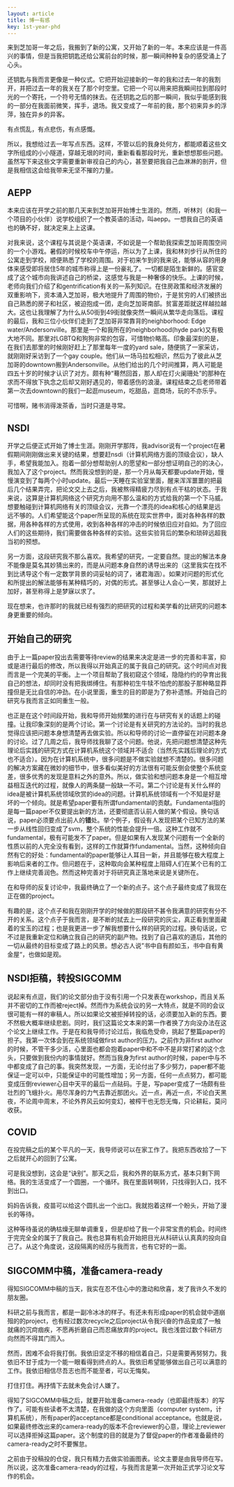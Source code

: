 ```yaml
---
layout: article
title: 博一有感
key: 1st-year-phd
---
```


来到芝加哥一年之后，我搬到了新的公寓，又开始了新的一年。本来应该是一件高兴的事情，但是当我把钥匙还给公寓前台的时候，那一瞬间种种复杂的感受涌上了心头。

还钥匙与我而言更像是一种仪式。它把开始迎接新的一年的我和过去一年的我割开，并把过去一年的我关在了那个时空里。它把一个可以用来把我瞬间拉到那段时光的一个寄托，一个符号无情的抹去。在还钥匙之后的那一瞬间，我似乎能感到我的一部分在我面前微笑，挥手，退场。我又变成了一年前的我，那个初来异乡的浮萍，独在异乡的异客。

有点慌乱，有点悲伤，有点感慨。

所以，我想给过去一年写点东西。这样，不管以后的我身处何方，都能顺着这些文字所组成的小小隧道，穿越无垠的时间，重新看看那段时光，重新想想那些问题。虽然写下来这些文字需要重新审视自己的内心，甚至要把我自己血淋淋的剖开，但是我相信这会给我带来无坚不摧的力量。

## AEPP

本来应该在开学之前的那几天来到芝加哥开始博士生涯的。然而，听林刘（和我一个项目的小伙伴）说学校组织了一个教英语的活动，叫aepp。一想我自己的英语也的确不好，就决定来上上这课。

对我来说，这个课程与其说是个英语课，不如说是一个帮助我探索芝加哥周围空间的一个小游戏。暑假的时候校车中午停运，所以为了上课，我和林刘步行从所住的公寓走到学校，顺便熟悉了学校的周围。对于初来乍到的我来说，能够从容的用身体来感受即将居住5年的城市称得上是一份豪礼了。一切都是陌生新鲜的。感官变成了这个城市向我讲述自己的桥梁，这感觉与我是一种奢侈的快乐。上课的时候，老师向我们介绍了和gentrification有关的一系列知识。在住房政策和经济发展的双重影响下，资本涌入芝加哥，极大地提升了周围的物价，于是贫穷的人们被挤出自己熟悉的房子和社区，被迫抱成一团，走向芝加哥南部。贫富差距就这样越拉越大。这也让我理解了为什么从50街到49街就像突然一瞬间从繁华走向落后。课程的最后，我和三位小伙伴们走到了芝加哥非常靠背的neighborhood: Edge water/Andersonville。那里是一个和我所在的neighborhood(hyde park)又有极大地不同。那里对LGBTQ和狗狗非常的包容，可惜物价略高。印象最深刻的是，在我们去那里的时候刚好赶上了那里每年一度的yard sale，随便挑了一家采访，就刚刚好采访到了一个gay couple。他们从一场马拉松相识，然后为了彼此从芝加哥的downtown搬到Andersonville。从他们给出的几个时间推算，两人可能是四五十岁的时候才认识了对方。颇有种“蓦然回首，那人却在灯火阑珊处”的那种在求而不得放下执念之后却又刚好遇见的，带着感伤的浪漫。课程结束之后老师带着第一次去downtown的我们一起逛museum，吃甜品，逛商场，玩的不亦乐乎。

可惜啊，赌书消得泼茶香，当时只道是寻常。

## NSDI

开学之后便正式开始了博士生涯。刚刚开学那阵，我advisor说有一个project在暑假期间刚刚做出来关键的结果，想要赶nsdi（计算机网络方面的顶级会议），缺人手，希望我能加入。抱着一部分想帮助别人的愿望和一部分想证明自己的的决心，我加入了这个project。然而我没想到的是，那一个月从每天都要update开始，慢慢演变到了每两个小时update。最后一天睡在实验室里面，醒来浑浑噩噩的把最后几个结果弄完，把论文交上去之后，我被熬得精疲力尽到有点干枯的状态。于我来说，这算是计算机网络这个研究方向用不那么温和的方式给我的第一个下马威。想要触碰到计算机网络有关的顶级会议，光靠一个漂亮的idea和核心的结果是远远不够的。人们希望能这个paper所呈现的系统在现实世界中，面对各种各样的数据，用各种各样的方式使用，收到各种各样的冲击的时候依旧应对自如。为了回应人们的这些期待，我们需要做各种各样的实验。这些实验背后的繁杂和琐碎远超我当初的预想。

另一方面，这段研究我不那么喜欢。我希望的研究，一定要自然。提出的解法本身不能像是莫名其妙猜出来的，而是从问题本身自然的诱导出来的（这里我实在找不到比诱导这个有一定数学背景的词妥帖的词了，诸君海涵）。如果对问题的形式化和所提出的解法能够有某种精巧的，对偶的形式。甚至够让人会心一笑，那就好上加好，甚至称得上是梦寐以求了。

现在想来，也许那时的我就已经有强烈的把研究的过程和美学看的比研究的问题本身更重要的倾向。

## 开始自己的研究

由于上一篇paper投出去需要等待review的结果来决定是进一步的完善和丰富，抑或是进行最后的修改，所以我得以开始真正的属于我自己的研究。这个时间点对我而言是一个完美的平衡。上一个项目帮助了我初窥这个领域，隐隐约约的孕育出我自己的想法，却同时没有把我绑缚住。有那种初生牛犊不怕虎的那股子那种略显莽撞但是无比自信的冲劲。在小说里面，重生的目的即是为了弥补遗憾。开始自己的研究与我而言正如同重生一般。

也正是在这个时间段开始，我和导师开始频繁的进行在与研究有关的话题上的碰撞。让我印象深刻的是两个讨论。第一个讨论是有关研究的方法论的。当时的我总觉得应该把问题本身想清楚再去做实验。所以和导师的讨论一直停留在对问题本身的讨论。过了几周之后，我导师找我聊了这个问题。他说，先把问题想清楚这种先理论后实践的研究方式在计算机系统这个领域并不适合（当然先实践后理论的方式也不适合）。因为在计算机系统中，很多问题是不做实验就想不清楚的。很多问题的解决方案藏在微妙的细节中，很多看似美好的方法很有可能反倒会使整个系统变差，很多优秀的发现是意料之外的意外。所以，做实验和想问题本身是一个相互增益相互迭代的过程，就像人的两条腿一般缺一不可。第二个讨论是有关什么样的idea是被计算机系统领域欣赏的idea的问题。计算机系统领域有一个不知是好是坏的一个倾向。就是希望paper要有所谓fundamental的贡献。Fundamental指的是每一篇paper不仅要提出新的方法，还要彻底否认前人做的某个假设。换句话说，paper必须要点出前人的**错**处。举个例子，假设有人发现把某个已知方法的某一步从线性回归变成了svm，整个系统的性能会提升一倍。这种工作就不fundamental，极有可能发不了paper。但是如果有人发现某个问题有一个全新的性质以前的人完全没有看到，这样的工作就算作fundamental。当然，这种倾向自然有它的好处：fundamental的paper能够让人耳目一新，并且能够在极大程度上影响后来者的工作。但问题在于，这种取向会某种程度上阻碍人们在某个已有的工作上继续完善润色。然而这种完善对于将研究真正落地来说是关键所在。

在和导师的反复讨论中，我最终确立了一个新的点子。这个点子最终变成了我现在正在做的project。

有趣的是，这个点子和我在刚刚开学的时候做的那段研不甚令我满意的研究有分不开的关系。这个点子于我而言，是不断的拭去上一段研究的灰尘，真正看到里面藏着的宝玉的过程；也是我更进一步了解我想要什么样的研究的过程。换句话说，它不过是我重新定位和确立我自己的研究的副产物。找到了自己喜欢的道后，其他的一切从最终的目标变成了路上的风景。想必古人说”书中自有颜如玉，书中自有黄金屋“，也做如是观。

## NSDI拒稿，转投SIGCOMM

说起来有点逗，我们的论文部分由于没有引用一个只发表在workshop，而且关系并不密切的工作而被reject掉。然而作为系统会议的另一大特点，就是不同的会议很可能有一样的审稿人。所以如果论文被拒掉转投的话，必须要加入新的东西。要不然极大概率继续悲剧。同时，我们这篇论文本来的第一作者换了方向没办法在这个论文上继续工作。于是在和我导师讨论过后，我临危受命，挑起了整篇paper的担子。我第一次体会到在系统领域做first author的压力。之前作为非first author的时候，不管干多少活，心里面也都会抱着paper中和不中不是非常打紧的这个念头，只要做到我份内的事情就好。然而当我身为first author的时候，paper中与不中都变成了自己的事。我突然发现，一方面，无论付出了多少努力，paper都不能保证一定可以中，只能保证中的可能性增加；另一方面，任何一点点努力，都可能变成压倒reviewer心目中天平的最后一点砝码。于是，写paper变成了一场颇有些壮烈的飞蛾扑火。用尽浑身的力气去靠近那团火。近一点，再近一点，不论白天黑夜，不论周中周末，不论外界风云如何变幻，被榨干也无怨无悔，只论耕耘，莫问收获。

## COVID

在投完稿之后的某个平凡的一天，我导师说可以在家工作了。我把东西收拾了一下之后就开心的回到了公寓。

可是我没想到，这会是“诀别”。那天之后，我和外界的联系方式，基本只剩下网络。我的生活变成了一个圆圈，一个循环。我在里面转啊转，只找得到入口，找不到出口。

妈妈告诉我，疫苗可以给这个圆扎出一个出口。我就抱着这样一个盼头，开始了漫长的等待。

这种等待虽说的确枯燥无聊单调重复，但是却给了我一个非常宝贵的机会。时间终于完完全全的属于了我自己。我也总算有机会开始把目光从科研认认真真的投向自己了。从这个角度说，这段隔离的经历与我而言，也有它好的一面。

## SIGCOMM中稿，准备camera-ready

得知SIGCOMM中稿的当天，我实在忍不住心中的激动和欣喜，发了我许久不发的朋友圈。

科研之前与我而言，都是一副冷冰冰的样子。有还未有形成paper的机会就中道崩殂的的project，也有经过数次recycle之后project从令我兴奋的作品变成了一触就痛的沉疴痼疾，不愿再折磨自己而忍痛放弃的project。我也浅尝过数个科研方向然而不得其门而入。

然而，困难不会将我打倒。我依旧坚定不移的相信着自己，只是需要再努努力。我依旧不甘于成为一个能一眼看得到终点的人。我依旧希望能够做出自己可以满意的工作。我依旧相信尽吾志也而不能至者，可以无悔矣。

打住打住。再抒情下去就未免会讨人嫌了。

得知了SIGCOMM中稿之后，就要开始准备camera-ready（也即最终版本）的写作了。可能有些读者不太清楚，在我做的这个方向里面（computer system，计算机系统），所有paper的acceptance都是conditional acceptance。也就是说，如果最终修改出来的camera-ready的版本不合reviewer的心意，理论上reviewer可以选择拒掉这篇paper。这个制度的目的就是为了督促paper的作者准备最终的camera-ready之时不要懈怠。

之前由于投稿投的仓促，我只有精力去做实验画图表。论文主要是由我导师在写。所以说，这次准备camera-ready的过程，与我而言是第一次开始正式学习论文写作的机会。

